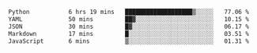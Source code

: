<!--START_SECTION:waka-->

```txt
Python           6 hrs 19 mins   ███████████████████▒░░░░░   77.06 %
YAML             50 mins         ██▓░░░░░░░░░░░░░░░░░░░░░░   10.15 %
JSON             30 mins         █▓░░░░░░░░░░░░░░░░░░░░░░░   06.17 %
Markdown         17 mins         █░░░░░░░░░░░░░░░░░░░░░░░░   03.51 %
JavaScript       6 mins          ▒░░░░░░░░░░░░░░░░░░░░░░░░   01.31 %
```

<!--END_SECTION:waka-->
